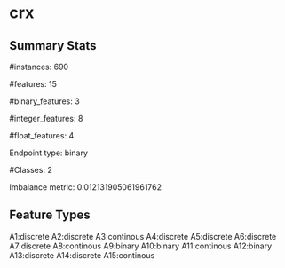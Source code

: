 # crx

## Summary Stats

#instances: 690

#features: 15

  #binary_features: 3

  #integer_features: 8

  #float_features: 4

Endpoint type: binary

#Classes: 2

Imbalance metric: 0.012131905061961762

## Feature Types

 A1:discrete
A2:discrete
A3:continous
A4:discrete
A5:discrete
A6:discrete
A7:discrete
A8:continous
A9:binary
A10:binary
A11:continous
A12:binary
A13:discrete
A14:discrete
A15:continous

